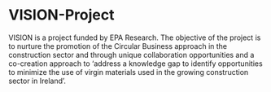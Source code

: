 # VISION-Project
VISION is a project funded by EPA Research.
The objective of the project is to nurture the promotion of the Circular Business approach in the construction sector and through unique collaboration opportunities and a co-creation approach to ‘address a knowledge gap to identify opportunities to minimize the use of virgin materials used in the growing construction sector in Ireland’.
